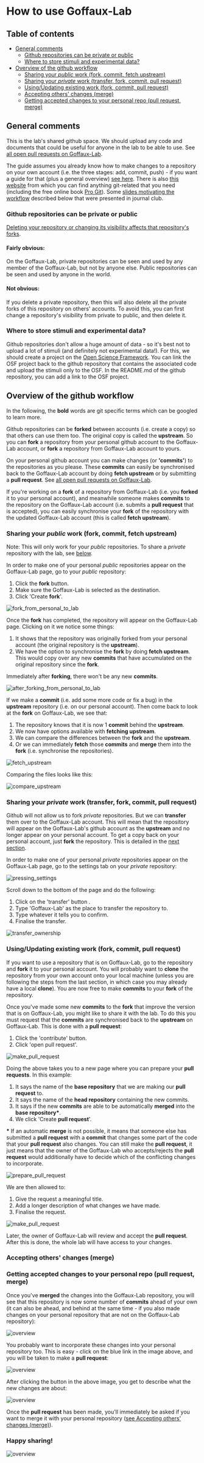 # How to use Goffaux-Lab
## Table of contents
* [General comments](#general-comments)
    * [Github repositories can be private or public ](#github-repositories-can-be-private-or-public)
    * [Where to store stimuli and experimental data?](#where-to-store-stimuli-and-experimental-data)
* [Overview of the github workflow](#overview-of-the-workflow)
    * [Sharing your *public* work (fork, commit, fetch upstream)](#sharing-your-public-work-fork-commit-fetch-upstream)
    * [Sharing your *private* work (transfer, fork, commit, pull request)](#sharing-your-private-work-transfer-fork-commit-pull-request)
    * [Using/Updating existing work (fork, commit, pull request)](#usingupdating-existing-work-fork-commit-pull-request)
    * [Accepting others' changes (merge)](#accepting-others-changes-merge)
    * [Getting accepted changes to your personal repo (pull request, merge)](#getting-accepted-changes-to-your-personal-repo-pull-request-merge)

## General comments
This is the lab's shared github space. We should upload any code and documents
that could be useful for anyone in the lab to be able to use. See [all open pull requests on Goffaux-Lab](https://github.com/pulls?user=Goffaux-Lab).


The guide assumes you already know how to make changes to a repository on your
own account (i.e. the three stages: add, commit, push) - if you want a guide
for that (plus a general overview) [see
here](https://github.com/Goffaux-Lab/documentation-and-snippets/blob/main/Git_Github_mini-workshop.pdf).
There is also [this website](https://git-scm.com/) from which you can find
anything git-related that you need (including the free online book [Pro
Git](https://git-scm.com/book/en/v2)). Some [slides motivating the
workflow](images/using_github_as_a_lab.pdf) described below that were presented
in journal club.

### Github repositories can be private or public 
[Deleting your repository or changing its visibility affects that repository's
forks](https://docs.github.com/en/pull-requests/collaborating-with-pull-requests/working-with-forks/what-happens-to-forks-when-a-repository-is-deleted-or-changes-visibility#changing-a-private-repository-to-a-public-repository).

#### Fairly obvious: 

On the Goffaux-Lab, private repositories can be seen and used by any member of
the Goffaux-Lab, but not by anyone else. Public repositories can be seen and
used by anyone in the world. 

#### Not obvious: 

If you delete a private repository, then this will also delete all the private
forks of this repository on others' accounts. To avoid this, you can first
change a repository's visibility from private to public, and then delete it.

### Where to store stimuli and experimental data?
Github repositories don't allow a huge amount of data - so it's best not to
upload a lot of stimuli (and definitely not experimental data!). For this, we
should create a project on the [Open Science Framework](https://osf.io). You
can link the OSF project back to the github repository that contains the
associated code and upload the stimuli only to the OSF. In the README.md of the
github repository, you can add a link to the OSF project.

## Overview of the github workflow 
In the following, the **bold** words are git specific terms which can be
googled to learn more. 

Github repositories can be **forked** between accounts (i.e. create a copy) so
that others can use them too. The original copy is called the **upstream**. So
you can **fork** a repository from your personal github account to the
Goffaux-Lab account, or **fork** a repository from Goffaux-Lab account to
yours.

On your personal github account you can make changes (or **'commits'**) to the
repositories as you please. These **commits** can easily be synchronised back
to the Goffaux-Lab account by doing **fetch upstream** or by submitting a
**pull request**. See [all open pull requests on Goffaux-Lab](https://github.com/pulls?user=Goffaux-Lab).

If you're working on a **fork** of a repository from Goffaux-Lab (i.e. you
**forked** it to your personal account), and meanwhile someone makes **commits**
to the repository on the Goffaux-Lab account (i.e. submits a **pull request**
that is accepted), you can easily synchronise your **fork** of the repository
with the updated Goffaux-Lab account (this is called **fetch upstream**).


### Sharing your *public* work (fork, commit, fetch upstream)
Note: This will only work for your *public* repositories. To share a *private*
repository with the lab, see [below](#sharing-your-private-work-transfer-fork-commit-pull-request).
                                     
In order to make one of your personal *public* repositories appear on the
Goffaux-Lab page, go to your *public* repository:

 1. Click the **fork** button.
 2. Make sure the Goffaux-Lab is selected as the destination.
 3. Click 'Create **fork**'.

![fork_from_personal_to_lab](images/fork_from_personal_to_lab.png)

Once the **fork** has completed, the repository will appear on the Goffaux-Lab
page. Clicking on it we notice some things: 

 1. It shows that the repository was originally forked from your personal
    account (the original repository is the **upstream**).
 2. We have the option to synchronise the **fork** by doing **fetch upstream**.
    This would copy over any new **commits** that have accumulated on the
    original repository since the **fork**.

Immediately after **forking**, there won't be any new **commits**.

![after_forking_from_personal_to_lab](images/after_forking_from_personal_to_lab.png)

If we make a **commit** (i.e. add some more code or fix a bug) in the
**upstream** repository (i.e. on our personal account). Then come back to look
at the **fork** on Goffaux-Lab, we see that:

 1. The repository knows that it is now 1 **commit** behind the **upstream**.
 2. We now have options available with **fetching upstream**.
 3. We can compare the differences between the **fork** and the **upstream**.
 4. Or we can immediately **fetch** those **commits** and **merge** them into
    the **fork** (i.e. synchronise the repositories).

![fetch_upstream](images/fetch_upstream.png)

Comparing the files looks like this:

![compare_upstream](images/compare_upstream.png)

### Sharing your *private* work (transfer, fork, commit, pull request)
Github will not allow us to fork *private* repositories. But we can
**transfer** them over to the Goffaux-Lab account. This will mean that the
repository will appear on the Goffaux-Lab's github account as the **upstream**
and no longer appear on your personal account. To get a copy back on your
personal account, just **fork** the repository. This is detailed in the 
[next section](#usingupdating-existing-work-fork-commit-pull-request).

In order to make one of your personal *private* repositories appear on the
Goffaux-Lab page, go to the settings tab on your *private* repository:

![pressing_settings](images/pressing_settings.png)

Scroll down to the bottom of the page and do the following:

 1. Click on the 'transfer' button .
 2. Type 'Goffaux-Lab' as the place to transfer the repository to.
 3. Type whatever it tells you to confirm.
 4. Finalise the transfer.

![transfer_ownership](images/transfer_ownership.png)

### Using/Updating existing work (fork, commit, pull request)
If you want to use a repository that is on Goffaux-Lab, go to the repository
and **fork** it to your personal account. You will probably want to **clone**
the repository from your own account onto your local machine (unless you are
following the steps from the last section, in which case you may already have a
local **clone**). You are now free to make **commits** to your **fork** of the
repository.

Once you've made some new **commits** to the **fork** that improve the version
that is on Goffaux-Lab, you might like to share it with the lab. To do this you
must request that the **commits** are synchronised back to the **upstream** on
Goffaux-Lab. This is done with a **pull request**:

 1. Click the 'contribute' button.
 2. Click 'open pull request'.

![make_pull_request](images/make_pull_request.png)

Doing the above takes you to a new page where you can prepare your **pull
requests**. In this example:

 1. It says the name of the **base repository** that we are making our
   **pull request** to.
 2. It says the name of the **head repository** containing the new commits.
 3. It says if the new **commits** are able to be automatically **merged** into
    the **base repository\***.
 4. We click 'Create **pull request**'.

**\*** If an automatic **merge** is not possible, it means that someone else
has submitted a **pull request** with a **commit** that changes some part of
the code that your **pull request** also changes. You can still make the **pull
request**, it just means that the owner of the Goffaux-Lab who accepts/rejects
the **pull request** would additionally have to decide which of the conflicting
changes to incorporate.

![prepare_pull_request](images/prepare_pull_request.png)

We are then allowed to:

 1. Give the request a meaningful title.
 2. Add a longer description of what changes we have made.
 3. Finalise the request.

![make_pull_request](images/make_pull_request.png)

Later, the owner of Goffaux-Lab will review and accept the **pull request**.
After this is done, the whole lab will have access to your changes.

### Accepting others' changes (merge)
### Getting accepted changes to your personal repo (pull request, merge)
Once you've **merged** the changes into the Goffaux-Lab repository, you will
see that this repository is now some number of **commits** ahead of your own
(it can also be ahead, and behind at the same time - if you also made changes
on your personal repository that are not on the Goffaux-Lab repository):

![overview](images/after_accepting_PR_to_lab.png)

You probably want to incorporate these changes into your personal repository
too. This is easy - click on the blue link in the image above, and you will be
taken to make a **pull request**:

![overview](images/PR_from_lab_to_personal.png)

After clicking the button in the above image, you get to describe what the new
changes are about:

![overview](images/PR_from_lab_to_personal_2.png)

Once the **pull request** has been made, you'll immediately be asked if you
want to merge it with your personal repository ([see Accepting others' changes
(merge)](#accepting-others-changes-merge)).

### Happy sharing!

![overview](images/overview.png)
